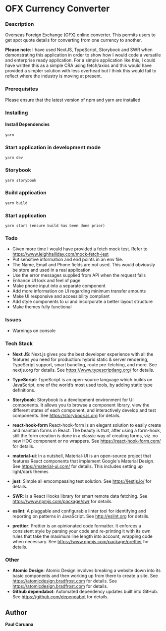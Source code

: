# OFX Currency Converter 

### Description

Overseas Foreign Exchange (OFX) online converter. This permits users to get spot quote details for converting 
from one currency to another. 

**Please note**: I have used NextJS, TypeScript, Storybook and SWR when demonstrating this application in order to show 
how I would code a versatile and enterprise ready application. For a simple application like this, I could have 
written this as a simple CRA using fetch/axios and this would have provided a simpler solution with less overhead but
I think this would fail to reflect where the industry is moving at present.
 
### Prerequisites

Please ensure that the latest version of npm and yarn are installed 

### Installing

#### Install Dependencies 
```
yarn
```
### Start application in development mode
```
yarn dev
```

### Storybook
```
yarn storybook
```

### Build application
```
yarn build
```

### Start application
```
yarn start (ensure build has been done prior)
```

### Todo
- Given more time I would have provided a fetch mock test. Refer to https://www.leighhalliday.com/mock-fetch-jest
- Put sensitive information and end points in an env file.
- The Name, Email and Phone fields are not used. This would obviously be store and used in a real application
- Use the error messages supplied from API when the request fails
- Enhance UI look and feel of page
- Make phone input into a separate component
- Add more information on UI regarding minimum transfer amounts
- Make UI responsive and accessibility compliant
- Add style components to ui and incorporate a better layout structure
- Make themes fully functional

### Issues
- Warnings on console
 
### Tech Stack
- **Next JS**: Next.js gives you the best developer experience with all the features you need for production: hybrid static & server rendering, TypeScript support, smart bundling, route pre-fetching, and more. See nextjs.org for details. See https://www.typescriptlang.org/ for details. 
- **TypeScript**: TypeScript is an open-source language which builds on JavaScript, one of the world’s most used tools, by adding static type definitions.
- **Storybook**: Storybook is a development environment for UI components. 
It allows you to browse a component library, view the different states of each component, and interactively develop and test components. See https://storybook.js.org for details.

- **react-hook-form** React-hook-form is an elegant solution to easily create and maintain forms in React. The beauty is that, after using a form-hook, still the form creation is done in a classic way of creating forms, viz. no new HOC component or no wrappers.
See https://react-hook-form.com/ for details.
- **material-ui**: In a nutshell, Material-UI is an open-source project that features React components that implement Google's Material Design. 
See https://material-ui.com/ for details. This includes setting up light/dark themes
- **jest**: Simple all emcompassing test solution. See https://jestjs.io/ for details.
- **SWR**: is a React Hooks library for smart remote data fetching. See https://www.npmjs.com/package/swr for details.
- **eslint**: A pluggable and configurable linter tool for identifying and reporting on patterns in JavaScript. 
See http://eslint.org for detsils.
- **prettier**: Prettier is an opinionated code formatter. It enforces a consistent style by parsing your code and re-printing it with its own rules that take the maximum line length into account, wrapping code when necessary. 
See https://www.npmjs.com/package/prettier for details.

### Other
- **Atomic Design**: Atomic Design involves breaking a website down into its basic 
components and then working up from there to create a site. See https://atomicdesign.bradfrost.com for details. 
See https://atomicdesign.bradfrost.com for details.
- **Github dependabot**: Automated dependency updates built into GitHub. See https://github.com/dependabot for details.

## Author

**Paul Caruana** 
